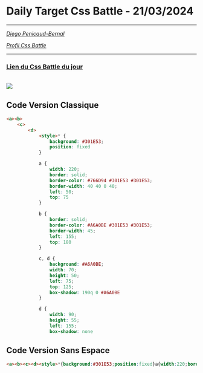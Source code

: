 # Daily Target Css Battle - 21/03/2024

<hr>

[<em>Diego Penicaud-Bernal</em>](https://github.com/Diego-PB)

[<em>Profil Css Battle</em>](https://cssbattle.dev/player/diegopb)

<hr>

### [Lien du Css Battle du jour](https://cssbattle.dev/play/IijmYnDSGTl1HGKrokhz)

<br>
<img src="https://firebasestorage.googleapis.com/v0/b/cssbattleapp.appspot.com/o/user%2Fummd3POvEDfFyeFvVdOMG3OOrwE2%2Ftargets%2Ftarget_BetfI71@2x.png?alt=media">

## Code Version Classique

```html
<a><b>
    <c>
        <d>
            <style>* {
                background: #301E53;
                position: fixed
            }

            a {
                width: 220;
                border: solid;
                border-color: #766D94 #301E53 #301E53;
                border-width: 40 40 0 40;
                left: 50;
                top: 75
            }

            b {
                border: solid;
                border-color: #A6A0BE #301E53 #301E53;
                border-width: 45;
                left: 155;
                top: 180
            }

            c, d {
                background: #A6A0BE;
                width: 70;
                height: 50;
                left: 75;
                top: 125;
                box-shadow: 190q 0 #A6A0BE
            }

            d {
                width: 90;
                height: 55;
                left: 155;
                box-shadow: none
```

## Code Version Sans Espace

```html
<a><b><c><d><style>*{background:#301E53;position:fixed}a{width:220;border:solid;border-color:#766D94 #301E53 #301E53;border-width:40 40 0 40;left:50;top:75}b{border:solid;border-color:#A6A0BE #301E53 #301E53;border-width:45;left:155;top:180}c,d{background:#A6A0BE;width:70;height:50;left:75;top:125;box-shadow:190q 0#A6A0BE}d{width:90;height:55;left:155;box-shadow:none
```